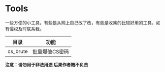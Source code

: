 # Tools
一些方便的小工具，有些是从网上自己改了改，有些是收集的比较好用的工具。如有侵权及时联系我。

| 目录     | 功能           |
| -------- | -------------- |
| cs_brute | 批量爆破CS密码 |

**注意：请勿用于非法用途 后果作者概不负责**

